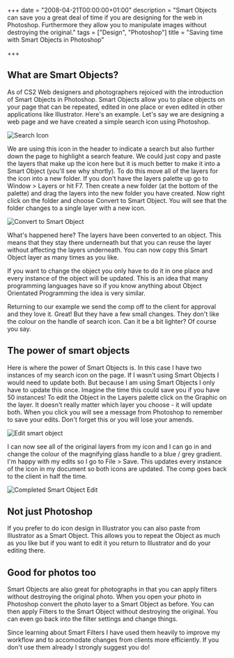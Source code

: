 +++
date = "2008-04-21T00:00:00+01:00"
description = "Smart Objects can save you a great deal of time if you are designing for the web in Photoshop. Furthermore they allow you to manipulate images without destroying the original."
tags = ["Design", "Photoshop"]
title = "Saving time with Smart Objects in Photoshop"

+++

## What are Smart Objects?

As of CS2 Web designers and photographers rejoiced with the introduction of Smart Objects in Photoshop. Smart Objects allow you to place objects on your page that can be repeated, edited in one place or even edited in other applications like Illustrator. Here's an example. Let's say we are designing a web page and we have created a simple search icon using Photoshop.

![Search Icon][1] 

We are using this icon in the header to indicate a search but also further down the page to highlight a search feature. We could just copy and paste the layers that make up the icon here but it is much better to make it into a Smart Object (you'll see why shortly). To do this move all of the layers for the icon into a new folder. If you don't have the layers palette up go to Window > Layers or hit F7. Then create a new folder (at the bottom of the palette) and drag the layers into the new folder you have created. Now right click on the folder and choose Convert to Smart Object. You will see that the folder changes to a single layer with a new icon.

![Convert to Smart Object][2] 

What's happened here? The layers have been converted to an object. This means that they stay there underneath but that you can reuse the layer without affecting the layers underneath. You can now copy this Smart Object layer as many times as you like.

If you want to change the object you only have to do it in one place and every instance of the object will be updated. This is an idea that many programming languages have so if you know anything about Object Orientated Programming the idea is very similar.

Returning to our example we send the comp off to the client for approval and they love it. Great! But they have a few small changes. They don't like the colour on the handle of search icon. Can it be a bit lighter? Of course you say.

## The power of smart objects

Here is where the power of Smart Objects is. In this case I have two instances of my search icon on the page. If I wasn't using Smart Objects I would need to update both. But because I am using Smart Objects I only have to update this once. Imagine the time this could save you if you have 50 instances! To edit the Object in the Layers palette click on the Graphic on the layer. It doesn't really matter which layer you choose - it will update both. When you click you will see a message from Photoshop to remember to save your edits. Don't forget this or you will lose your amends.

![Edit smart object][3] 

I can now see all of the original layers from my icon and I can go in and change the colour of the magnifying glass handle to a blue / grey gradient. I'm happy with my edits so I go to File > Save. This updates every instance of the icon in my document so both icons are updated. The comp goes back to the client in half the time.

![Completed Smart Object Edit][4] 

## Not just Photoshop

If you prefer to do icon design in Illustrator you can also paste from Illustrator as a Smart Object. This allows you to repeat the Object as much as you like but if you want to edit it you return to Illustrator and do your editing there.

## Good for photos too

Smart Objects are also great for photographs in that you can apply filters without destroying the original photo. When you open your photo in Photoshop convert the photo layer to a Smart Object as before. You can then apply Filters to the Smart Object without destroying the original. You can even go back into the filter settings and change things.

Since learning about Smart Filters I have used them heavily to improve my workflow and to accomodate changes from clients more efficiently. If you don't use them already I strongly suggest you do!

 [1]: /images/articles/search_icon.jpg
 [2]: /images/articles/convert_to_smart.jpg
 [3]: /images/articles/edit_smart_object.jpg
 [4]: /images/articles/completed_edit.jpg
